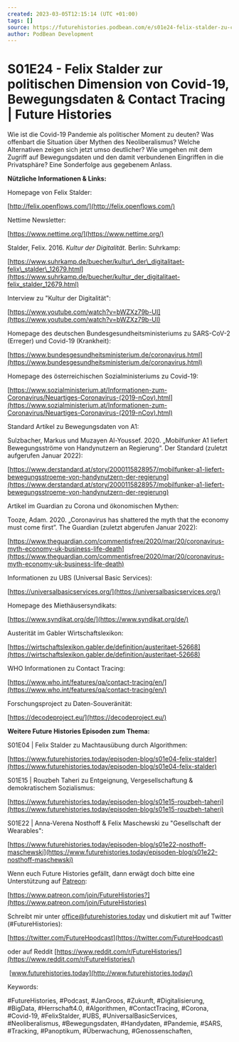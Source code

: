 ```yaml
---
created: 2023-03-05T12:15:14 (UTC +01:00)
tags: []
source: https://futurehistories.podbean.com/e/s01e24-felix-stalder-zu-covid-19/
author: PodBean Development
---
```


# S01E24 - Felix Stalder zur politischen Dimension von Covid-19, Bewegungsdaten & Contact Tracing | Future Histories

Wie ist die Covid-19 Pandemie als politischer Moment zu deuten? Was offenbart die Situation über Mythen des Neoliberalismus? Welche Alternativen zeigen sich jetzt umso deutlicher? Wie umgehen mit dem Zugriff auf Bewegungsdaten und den damit verbundenen Eingriffen in die Privatsphäre? Eine Sonderfolge aus gegebenem Anlass.

**Nützliche Informationen & Links:**

Homepage von Felix Stalder:

[http://felix.openflows.com/](http://felix.openflows.com/)

  
Nettime Newsletter:

[https://www.nettime.org/](https://www.nettime.org/)

  
Stalder, Felix. 2016. _Kultur der Digitalität._ Berlin: Suhrkamp:

[https://www.suhrkamp.de/buecher/kultur\_der\_digitalitaet-felix\_stalder\_12679.html](https://www.suhrkamp.de/buecher/kultur_der_digitalitaet-felix_stalder_12679.html)

  
Interview zu "Kultur der Digitalität":

[https://www.youtube.com/watch?v=bWZXz79b-UI](https://www.youtube.com/watch?v=bWZXz79b-UI)

  
Homepage des deutschen Bundesgesundheitsministeriums zu SARS-CoV-2 (Erreger) und Covid-19 (Krankheit):

[https://www.bundesgesundheitsministerium.de/coronavirus.html](https://www.bundesgesundheitsministerium.de/coronavirus.html)

  
Homepage des österreichischen Sozialministeriums zu Covid-19:

[https://www.sozialministerium.at/Informationen-zum-Coronavirus/Neuartiges-Coronavirus-(2019-nCov).html](https://www.sozialministerium.at/Informationen-zum-Coronavirus/Neuartiges-Coronavirus-(2019-nCov).html)

  
Standard Artikel zu Bewegungsdaten von A1:

Sulzbacher, Markus und Muzayen Al-Youssef. 2020. „Mobilfunker A1 liefert Bewegungsströme von Handynutzern an Regierung“. Der Standard (zuletzt aufgerufen Januar 2022):

[https://www.derstandard.at/story/2000115828957/mobilfunker-a1-liefert-bewegungsstroeme-von-handynutzern-der-regierung](https://www.derstandard.at/story/2000115828957/mobilfunker-a1-liefert-bewegungsstroeme-von-handynutzern-der-regierung)

  
Artikel im Guardian zu Corona und ökonomischen Mythen:

Tooze, Adam. 2020. „Coronavirus has shattered the myth that the economy must come first”. The Guardian (zuletzt abgerufen Januar 2022):

[https://www.theguardian.com/commentisfree/2020/mar/20/coronavirus-myth-economy-uk-business-life-death](https://www.theguardian.com/commentisfree/2020/mar/20/coronavirus-myth-economy-uk-business-life-death)

  
Informationen zu UBS (Universal Basic Services):

[https://universalbasicservices.org/](https://universalbasicservices.org/)

  
Homepage des Miethäusersyndikats:

[https://www.syndikat.org/de/](https://www.syndikat.org/de/)

  
Austerität im Gabler Wirtschaftslexikon:

[https://wirtschaftslexikon.gabler.de/definition/austeritaet-52668](https://wirtschaftslexikon.gabler.de/definition/austeritaet-52668)

  
WHO Informationen zu Contact Tracing:

[https://www.who.int/features/qa/contact-tracing/en/](https://www.who.int/features/qa/contact-tracing/en/)

  
Forschungsproject zu Daten-Souveränität:

[https://decodeproject.eu/](https://decodeproject.eu/)

**Weitere Future Histories Episoden zum Thema:**

S01E04 | Felix Stalder zu Machtausübung durch Algorithmen:

[https://www.futurehistories.today/episoden-blog/s01e04-felix-stalder](https://www.futurehistories.today/episoden-blog/s01e04-felix-stalder)

S01E15 | Rouzbeh Taheri zu Entgeignung, Vergesellschaftung & demokratischem Sozialismus:

[https://www.futurehistories.today/episoden-blog/s01e15-rouzbeh-taheri](https://www.futurehistories.today/episoden-blog/s01e15-rouzbeh-taheri)

S01E22 | Anna-Verena Nosthoff & Felix Maschewski zu "Gesellschaft der Wearables":

[https://www.futurehistories.today/episoden-blog/s01e22-nosthoff-maschewski](https://www.futurehistories.today/episoden-blog/s01e22-nosthoff-maschewski)

Wenn euch Future Histories gefällt, dann erwägt doch bitte eine Unterstützung auf [Patreon](https://www.patreon.com/join/FutureHistories):

[https://www.patreon.com/join/FutureHistories?](https://www.patreon.com/join/FutureHistories)

Schreibt mir unter [office@futurehistories.today](mailto:office@futurehistories.today) und diskutiert mit auf Twitter (#FutureHistories):

[https://twitter.com/FutureHpodcast](https://twitter.com/FutureHpodcast)

oder auf Reddit [https://www.reddit.com/r/FutureHistories/](https://www.reddit.com/r/FutureHistories/)

 [www.futurehistories.today](http://www.futurehistories.today/)

Keywords:

#FutureHistories, #Podcast, #JanGroos, #Zukunft, #Digitalisierung, #BigData, #Herrschaft4.0, #Algorithmen, #ContactTracing, #Corona, #Covid-19, #FelixStalder, #UBS, #UniversalBasicServices, #Neoliberalismus, #Bewegungsdaten, #Handydaten, #Pandemie, #SARS, #Tracking, #Panoptikum, #Überwachung, #Genossenschaften,
